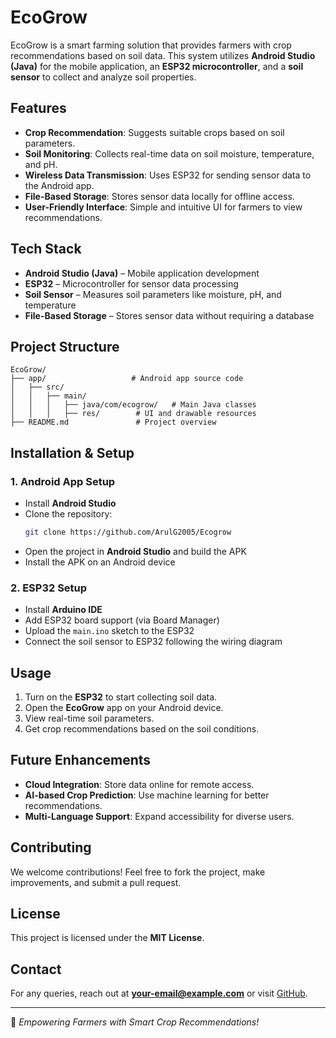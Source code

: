 # EcoGrow

EcoGrow is a smart farming solution that provides farmers with crop recommendations based on soil data. This system utilizes **Android Studio (Java)** for the mobile application, an **ESP32 microcontroller**, and a **soil sensor** to collect and analyze soil properties.

## Features
- **Crop Recommendation**: Suggests suitable crops based on soil parameters.
- **Soil Monitoring**: Collects real-time data on soil moisture, temperature, and pH.
- **Wireless Data Transmission**: Uses ESP32 for sending sensor data to the Android app.
- **File-Based Storage**: Stores sensor data locally for offline access.
- **User-Friendly Interface**: Simple and intuitive UI for farmers to view recommendations.

## Tech Stack
- **Android Studio (Java)** – Mobile application development
- **ESP32** – Microcontroller for sensor data processing
- **Soil Sensor** – Measures soil parameters like moisture, pH, and temperature
- **File-Based Storage** – Stores sensor data without requiring a database

## Project Structure
```
EcoGrow/
├── app/                   # Android app source code
│   ├── src/
│   │   ├── main/
│   │   │   ├── java/com/ecogrow/   # Main Java classes
│   │   │   ├── res/        # UI and drawable resources
├── README.md               # Project overview
```

## Installation & Setup
### 1. Android App Setup
- Install **Android Studio**
- Clone the repository:
  ```sh
  git clone https://github.com/ArulG2005/Ecogrow
  ```
- Open the project in **Android Studio** and build the APK
- Install the APK on an Android device

### 2. ESP32 Setup
- Install **Arduino IDE**
- Add ESP32 board support (via Board Manager)
- Upload the `main.ino` sketch to the ESP32
- Connect the soil sensor to ESP32 following the wiring diagram

## Usage
1. Turn on the **ESP32** to start collecting soil data.
2. Open the **EcoGrow** app on your Android device.
3. View real-time soil parameters.
4. Get crop recommendations based on the soil conditions.

## Future Enhancements
- **Cloud Integration**: Store data online for remote access.
- **AI-based Crop Prediction**: Use machine learning for better recommendations.
- **Multi-Language Support**: Expand accessibility for diverse users.

## Contributing
We welcome contributions! Feel free to fork the project, make improvements, and submit a pull request.

## License
This project is licensed under the **MIT License**.

## Contact
For any queries, reach out at **your-email@example.com** or visit [GitHub](https://github.com/ArulG2005/Ecogrow).

---
🚀 *Empowering Farmers with Smart Crop Recommendations!*
